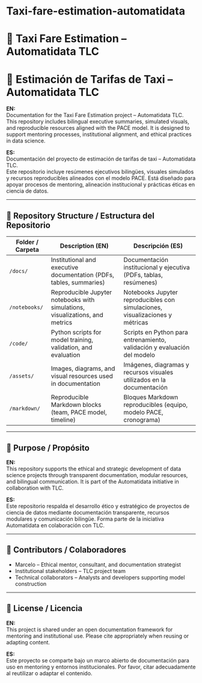 # Taxi-fare-estimation-automatidata
# 🚕 Taxi Fare Estimation – Automatidata TLC  
# 📘 Estimación de Tarifas de Taxi – Automatidata TLC

**EN:**  
Documentation for the Taxi Fare Estimation project – Automatidata TLC.  
This repository includes bilingual executive summaries, simulated visuals, and reproducible resources aligned with the PACE model. It is designed to support mentoring processes, institutional alignment, and ethical practices in data science.

**ES:**  
Documentación del proyecto de estimación de tarifas de taxi – Automatidata TLC.  
Este repositorio incluye resúmenes ejecutivos bilingües, visuales simulados y recursos reproducibles alineados con el modelo PACE. Está diseñado para apoyar procesos de mentoring, alineación institucional y prácticas éticas en ciencia de datos.

---

## 📁 Repository Structure / Estructura del Repositorio

| Folder / Carpeta | Description (EN) | Descripción (ES) |
|------------------|------------------|------------------|
| `/docs/`         | Institutional and executive documentation (PDFs, tables, summaries) | Documentación institucional y ejecutiva (PDFs, tablas, resúmenes) |
| `/notebooks/`    | Reproducible Jupyter notebooks with simulations, visualizations, and metrics | Notebooks Jupyter reproducibles con simulaciones, visualizaciones y métricas |
| `/code/`         | Python scripts for model training, validation, and evaluation | Scripts en Python para entrenamiento, validación y evaluación del modelo |
| `/assets/`       | Images, diagrams, and visual resources used in documentation | Imágenes, diagramas y recursos visuales utilizados en la documentación |
| `/markdown/`     | Reproducible Markdown blocks (team, PACE model, timeline) | Bloques Markdown reproducibles (equipo, modelo PACE, cronograma) |


---

## 🎯 Purpose / Propósito

**EN:**  
This repository supports the ethical and strategic development of data science projects through transparent documentation, modular resources, and bilingual communication. It is part of the Automatidata initiative in collaboration with TLC.

**ES:**  
Este repositorio respalda el desarrollo ético y estratégico de proyectos de ciencia de datos mediante documentación transparente, recursos modulares y comunicación bilingüe. Forma parte de la iniciativa Automatidata en colaboración con TLC.

---

## 🤝 Contributors / Colaboradores

- Marcelo – Ethical mentor, consultant, and documentation strategist  
- Institutional stakeholders – TLC project team  
- Technical collaborators – Analysts and developers supporting model construction

---

## 📜 License / Licencia

**EN:**  
This project is shared under an open documentation framework for mentoring and institutional use. Please cite appropriately when reusing or adapting content.

**ES:**  
Este proyecto se comparte bajo un marco abierto de documentación para uso en mentoring y entornos institucionales. Por favor, citar adecuadamente al reutilizar o adaptar el contenido.


